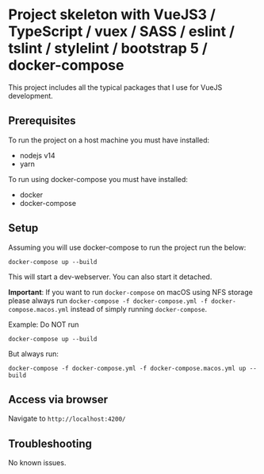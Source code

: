 # Project skeleton with VueJS3 / TypeScript / vuex / SASS / eslint / tslint / stylelint / bootstrap 5 / docker-compose

This project includes all the typical packages that I use for VueJS development.

## Prerequisites

To run the project on a host machine you must have installed:

- nodejs v14
- yarn

To run using docker-compose you must have installed:

- docker
- docker-compose

## Setup

Assuming you will use docker-compose to run the project run the below:

```shell
docker-compose up --build
```

This will start a dev-webserver. You can also start it detached.

**Important**: If you want to run `docker-compose` on macOS using NFS storage please always
run `docker-compose -f docker-compose.yml -f docker-compose.macos.yml` instead of simply running `docker-compose`.

Example:
Do NOT run

```shell
docker-compose up --build
```

But always run:

```shell
docker-compose -f docker-compose.yml -f docker-compose.macos.yml up --build
```

## Access via browser
Navigate to `http://localhost:4200/`

## Troubleshooting

No known issues.
